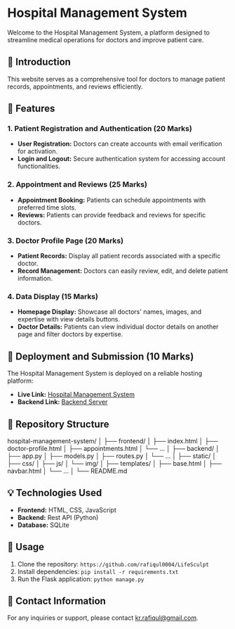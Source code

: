 # Hospital Management System

Welcome to the Hospital Management System, a platform designed to streamline medical operations for doctors and improve patient care.

## 🏥 Introduction

This website serves as a comprehensive tool for doctors to manage patient records, appointments, and reviews efficiently.

## 📝 Features

### 1. Patient Registration and Authentication (20 Marks)
- **User Registration:** Doctors can create accounts with email verification for activation.
- **Login and Logout:** Secure authentication system for accessing account functionalities.

### 2. Appointment and Reviews (25 Marks)
- **Appointment Booking:** Patients can schedule appointments with preferred time slots.
- **Reviews:** Patients can provide feedback and reviews for specific doctors.

### 3. Doctor Profile Page (20 Marks)
- **Patient Records:** Display all patient records associated with a specific doctor.
- **Record Management:** Doctors can easily review, edit, and delete patient information.

### 4. Data Display (15 Marks)
- **Homepage Display:** Showcase all doctors' names, images, and expertise with view details buttons.
- **Doctor Details:** Patients can view individual doctor details on another page and filter doctors by expertise.

## 🚀 Deployment and Submission (10 Marks)

The Hospital Management System is deployed on a reliable hosting platform:
- **Live Link:** [Hospital Management System](https://your-hospital-management-website-link)
- **Backend Link:** [Backend Server](https://your-backend-server-link)

## 📌 Repository Structure
hospital-management-system/
│
├── frontend/
│ ├── index.html
│ ├── doctor-profile.html
│ ├── appointments.html
│ └── ...
│
├── backend/
│ ├── app.py
│ ├── models.py
│ ├── routes.py
│ └── ...
│
├── static/
│ ├── css/
│ ├── js/
│ └── img/
│
├── templates/
│ ├── base.html
│ ├── navbar.html
│ └── ...
│
└── README.md

## 💡 Technologies Used

- **Frontend:** HTML, CSS, JavaScript
- **Backend:** Rest API (Python)
- **Database:** SQLite

## 📝 Usage

1. Clone the repository: `https://github.com/rafiqul0004/LifeSculpt`
2. Install dependencies: `pip install -r requirements.txt`
3. Run the Flask application: `python manage.py`

## 📧 Contact Information

For any inquiries or support, please contact kr.rafiqul@gmail.com.

